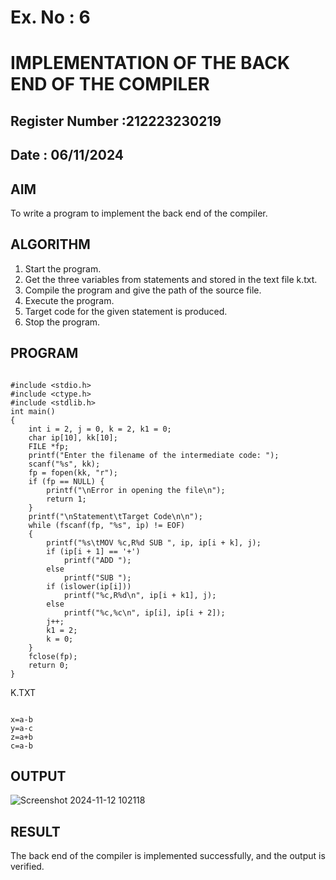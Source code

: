 # Ex. No : 6	
# IMPLEMENTATION OF THE BACK END OF THE COMPILER 
## Register Number :212223230219
## Date : 06/11/2024

## AIM   
To write a program to implement the back end of the compiler.

## ALGORITHM
1.	Start the program.
2.	Get the three variables from statements and stored in the text file k.txt.
3.	Compile the program and give the path of the source file.
4.	Execute the program.
5.	Target code for the given statement is produced.
6.	Stop the program.

## PROGRAM


```

#include <stdio.h>
#include <ctype.h>
#include <stdlib.h>
int main()
{
    int i = 2, j = 0, k = 2, k1 = 0;
    char ip[10], kk[10];
    FILE *fp;
    printf("Enter the filename of the intermediate code: ");
    scanf("%s", kk);
    fp = fopen(kk, "r");
    if (fp == NULL) {
        printf("\nError in opening the file\n");
        return 1;
    }
    printf("\nStatement\tTarget Code\n\n");
    while (fscanf(fp, "%s", ip) != EOF)
    {
        printf("%s\tMOV %c,R%d SUB ", ip, ip[i + k], j);
        if (ip[i + 1] == '+')
            printf("ADD ");
        else
            printf("SUB ");
        if (islower(ip[i]))
            printf("%c,R%d\n", ip[i + k1], j);
        else
            printf("%c,%c\n", ip[i], ip[i + 2]);
        j++;
        k1 = 2;
        k = 0;
    }
    fclose(fp);
    return 0;
}

```


K.TXT

```

x=a-b
y=a-c
z=a+b
c=a-b

```




## OUTPUT 

![Screenshot 2024-11-12 102118](https://github.com/user-attachments/assets/d8821f6f-64aa-4d64-9dcd-3a6d9b8d9a54)



## RESULT
The back end of the compiler is implemented successfully, and the output is verified.
